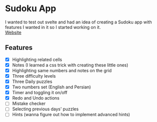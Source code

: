 # Sudoku App

I wanted to test out svelte and had an idea of creating a Sudoku app with features I wanted in it so I started working on it.
<br />
[Website](https://sudoku.mirshekaran.ir/) 

## Features
- [x] Highlighting related cells
- [x] Notes (I learned a css trick with creating these little ones)
- [x] Highlighting same numbers and notes on the grid
- [x] Three difficulty levels
- [x] Three Daily puzzles
- [x] Two numbers set (English and Persian)
- [x] Timer and toggling it on/off
- [x] Redo and Undo actions
- [ ] Mistake checker
- [ ] Selecting previous days' puzzles 
- [ ] Hints (wanna figure out how to implement advanced hints)
